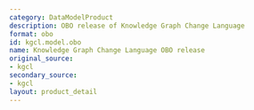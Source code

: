 ```yaml
---
category: DataModelProduct
description: OBO release of Knowledge Graph Change Language
format: obo
id: kgcl.model.obo
name: Knowledge Graph Change Language OBO release
original_source:
- kgcl
secondary_source:
- kgcl
layout: product_detail
---
```

